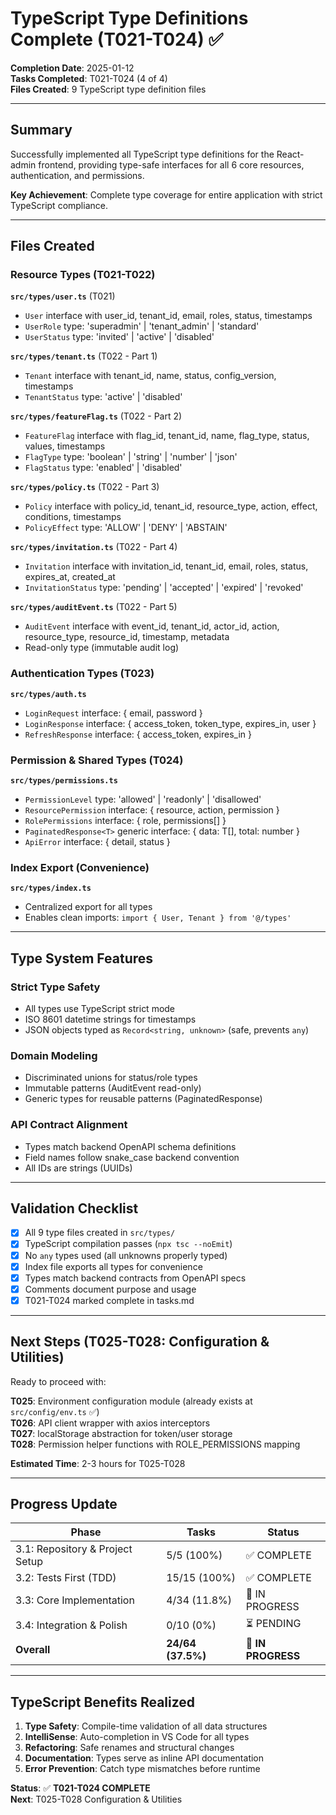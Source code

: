 # TypeScript Type Definitions Complete (T021-T024) ✅

**Completion Date**: 2025-01-12  
**Tasks Completed**: T021-T024 (4 of 4)  
**Files Created**: 9 TypeScript type definition files

---

## Summary

Successfully implemented all TypeScript type definitions for the React-admin frontend, providing type-safe interfaces for all 6 core resources, authentication, and permissions.

**Key Achievement**: Complete type coverage for entire application with strict TypeScript compliance.

---

## Files Created

### Resource Types (T021-T022)

**`src/types/user.ts`** (T021)
- `User` interface with user_id, tenant_id, email, roles, status, timestamps
- `UserRole` type: 'superadmin' | 'tenant_admin' | 'standard'
- `UserStatus` type: 'invited' | 'active' | 'disabled'

**`src/types/tenant.ts`** (T022 - Part 1)
- `Tenant` interface with tenant_id, name, status, config_version, timestamps
- `TenantStatus` type: 'active' | 'disabled'

**`src/types/featureFlag.ts`** (T022 - Part 2)
- `FeatureFlag` interface with flag_id, tenant_id, name, flag_type, status, values, timestamps
- `FlagType` type: 'boolean' | 'string' | 'number' | 'json'
- `FlagStatus` type: 'enabled' | 'disabled'

**`src/types/policy.ts`** (T022 - Part 3)
- `Policy` interface with policy_id, tenant_id, resource_type, action, effect, conditions, timestamps
- `PolicyEffect` type: 'ALLOW' | 'DENY' | 'ABSTAIN'

**`src/types/invitation.ts`** (T022 - Part 4)
- `Invitation` interface with invitation_id, tenant_id, email, roles, status, expires_at, created_at
- `InvitationStatus` type: 'pending' | 'accepted' | 'expired' | 'revoked'

**`src/types/auditEvent.ts`** (T022 - Part 5)
- `AuditEvent` interface with event_id, tenant_id, actor_id, action, resource_type, resource_id, timestamp, metadata
- Read-only type (immutable audit log)

### Authentication Types (T023)

**`src/types/auth.ts`**
- `LoginRequest` interface: { email, password }
- `LoginResponse` interface: { access_token, token_type, expires_in, user }
- `RefreshResponse` interface: { access_token, expires_in }

### Permission & Shared Types (T024)

**`src/types/permissions.ts`**
- `PermissionLevel` type: 'allowed' | 'readonly' | 'disallowed'
- `ResourcePermission` interface: { resource, action, permission }
- `RolePermissions` interface: { role, permissions[] }
- `PaginatedResponse<T>` generic interface: { data: T[], total: number }
- `ApiError` interface: { detail, status }

### Index Export (Convenience)

**`src/types/index.ts`**
- Centralized export for all types
- Enables clean imports: `import { User, Tenant } from '@/types'`

---

## Type System Features

### Strict Type Safety
- All types use TypeScript strict mode
- ISO 8601 datetime strings for timestamps
- JSON objects typed as `Record<string, unknown>` (safe, prevents `any`)

### Domain Modeling
- Discriminated unions for status/role types
- Immutable patterns (AuditEvent read-only)
- Generic types for reusable patterns (PaginatedResponse)

### API Contract Alignment
- Types match backend OpenAPI schema definitions
- Field names follow snake_case backend convention
- All IDs are strings (UUIDs)

---

## Validation Checklist

- [x] All 9 type files created in `src/types/`
- [x] TypeScript compilation passes (`npx tsc --noEmit`)
- [x] No `any` types used (all unknowns properly typed)
- [x] Index file exports all types for convenience
- [x] Types match backend contracts from OpenAPI specs
- [x] Comments document purpose and usage
- [x] T021-T024 marked complete in tasks.md

---

## Next Steps (T025-T028: Configuration & Utilities)

Ready to proceed with:

**T025**: Environment configuration module (already exists at `src/config/env.ts` ✅)  
**T026**: API client wrapper with axios interceptors  
**T027**: localStorage abstraction for token/user storage  
**T028**: Permission helper functions with ROLE_PERMISSIONS mapping

**Estimated Time**: 2-3 hours for T025-T028

---

## Progress Update

| Phase | Tasks | Status |
|-------|-------|--------|
| 3.1: Repository & Project Setup | 5/5 (100%) | ✅ COMPLETE |
| 3.2: Tests First (TDD) | 15/15 (100%) | ✅ COMPLETE |
| 3.3: Core Implementation | 4/34 (11.8%) | 🔄 IN PROGRESS |
| 3.4: Integration & Polish | 0/10 (0%) | ⏳ PENDING |
| **Overall** | **24/64 (37.5%)** | **🔄 IN PROGRESS** |

---

## TypeScript Benefits Realized

1. **Type Safety**: Compile-time validation of all data structures
2. **IntelliSense**: Auto-completion in VS Code for all types
3. **Refactoring**: Safe renames and structural changes
4. **Documentation**: Types serve as inline API documentation
5. **Error Prevention**: Catch type mismatches before runtime

**Status**: ✅ **T021-T024 COMPLETE**  
**Next**: T025-T028 Configuration & Utilities
